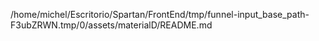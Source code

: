 /home/michel/Escritorio/Spartan/FrontEnd/tmp/funnel-input_base_path-F3ubZRWN.tmp/0/assets/materialD/README.md